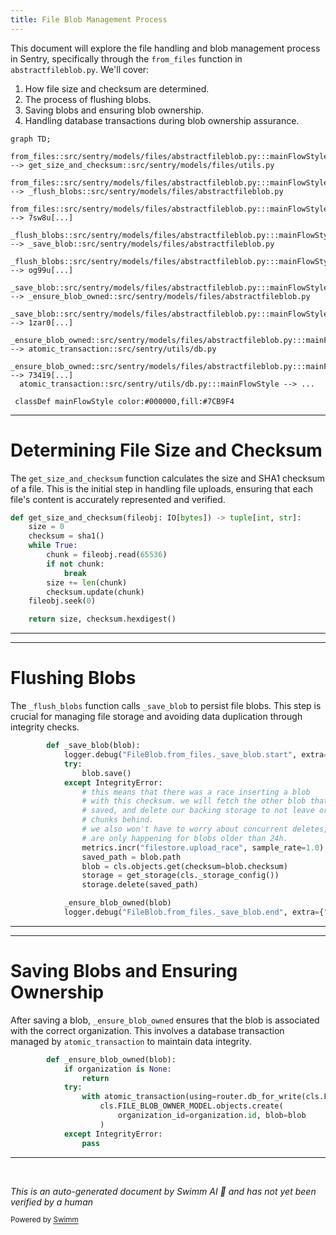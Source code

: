 ```yaml
---
title: File Blob Management Process
---
```

This document will explore the file handling and blob management process in Sentry, specifically through the `from_files` function in `abstractfileblob.py`. We'll cover:

1. How file size and checksum are determined.
2. The process of flushing blobs.
3. Saving blobs and ensuring blob ownership.
4. Handling database transactions during blob ownership assurance.

```mermaid
graph TD;
  from_files::src/sentry/models/files/abstractfileblob.py:::mainFlowStyle --> get_size_and_checksum::src/sentry/models/files/utils.py
  from_files::src/sentry/models/files/abstractfileblob.py:::mainFlowStyle --> _flush_blobs::src/sentry/models/files/abstractfileblob.py
  from_files::src/sentry/models/files/abstractfileblob.py:::mainFlowStyle --> 7sw8u[...]
  _flush_blobs::src/sentry/models/files/abstractfileblob.py:::mainFlowStyle --> _save_blob::src/sentry/models/files/abstractfileblob.py
  _flush_blobs::src/sentry/models/files/abstractfileblob.py:::mainFlowStyle --> og99u[...]
  _save_blob::src/sentry/models/files/abstractfileblob.py:::mainFlowStyle --> _ensure_blob_owned::src/sentry/models/files/abstractfileblob.py
  _save_blob::src/sentry/models/files/abstractfileblob.py:::mainFlowStyle --> 1zar0[...]
  _ensure_blob_owned::src/sentry/models/files/abstractfileblob.py:::mainFlowStyle --> atomic_transaction::src/sentry/utils/db.py
  _ensure_blob_owned::src/sentry/models/files/abstractfileblob.py:::mainFlowStyle --> 73419[...]
  atomic_transaction::src/sentry/utils/db.py:::mainFlowStyle --> ...

 classDef mainFlowStyle color:#000000,fill:#7CB9F4
```

<SwmSnippet path="/src/sentry/models/files/utils.py" line="38">

---

# Determining File Size and Checksum

The `get_size_and_checksum` function calculates the size and SHA1 checksum of a file. This is the initial step in handling file uploads, ensuring that each file's content is accurately represented and verified.

```python
def get_size_and_checksum(fileobj: IO[bytes]) -> tuple[int, str]:
    size = 0
    checksum = sha1()
    while True:
        chunk = fileobj.read(65536)
        if not chunk:
            break
        size += len(chunk)
        checksum.update(chunk)
    fileobj.seek(0)

    return size, checksum.hexdigest()
```

---

</SwmSnippet>

<SwmSnippet path="/src/sentry/models/files/abstractfileblob.py" line="101">

---

# Flushing Blobs

The `_flush_blobs` function calls `_save_blob` to persist file blobs. This step is crucial for managing file storage and avoiding data duplication through integrity checks.

```python
        def _save_blob(blob):
            logger.debug("FileBlob.from_files._save_blob.start", extra={"path": blob.path})
            try:
                blob.save()
            except IntegrityError:
                # this means that there was a race inserting a blob
                # with this checksum. we will fetch the other blob that was
                # saved, and delete our backing storage to not leave orphaned
                # chunks behind.
                # we also won't have to worry about concurrent deletes, as deletions
                # are only happening for blobs older than 24h.
                metrics.incr("filestore.upload_race", sample_rate=1.0)
                saved_path = blob.path
                blob = cls.objects.get(checksum=blob.checksum)
                storage = get_storage(cls._storage_config())
                storage.delete(saved_path)

            _ensure_blob_owned(blob)
            logger.debug("FileBlob.from_files._save_blob.end", extra={"path": blob.path})
```

---

</SwmSnippet>

<SwmSnippet path="/src/sentry/models/files/abstractfileblob.py" line="90">

---

# Saving Blobs and Ensuring Ownership

After saving a blob, `_ensure_blob_owned` ensures that the blob is associated with the correct organization. This involves a database transaction managed by `atomic_transaction` to maintain data integrity.

```python
        def _ensure_blob_owned(blob):
            if organization is None:
                return
            try:
                with atomic_transaction(using=router.db_for_write(cls.FILE_BLOB_OWNER_MODEL)):
                    cls.FILE_BLOB_OWNER_MODEL.objects.create(
                        organization_id=organization.id, blob=blob
                    )
            except IntegrityError:
                pass
```

---

</SwmSnippet>

&nbsp;

*This is an auto-generated document by Swimm AI 🌊 and has not yet been verified by a human*

<SwmMeta version="3.0.0" repo-id="Z2l0aHViJTNBJTNBc2VudHJ5JTNBJTNBZ2V0c2VudHJ5" repo-name="sentry"><sup>Powered by [Swimm](/)</sup></SwmMeta>
